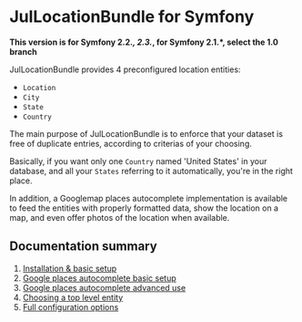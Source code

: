 JulLocationBundle for Symfony
=============================

**This version is for Symfony 2.2.*, 2.3.*, for Symfony 2.1.*, select the 1.0 branch**

JulLocationBundle provides 4 preconfigured location entities:

- `Location`
- `City`
- `State`
- `Country`

The main purpose of JulLocationBundle is to enforce that your dataset is free
of duplicate entries, according to criterias of your choosing.

Basically, if you want only one `Country` named 'United States' in your database, and 
all your `States` referring to it automatically, you're in the right place.

In addition, a Googlemap places autocomplete implementation is available to feed 
the entities with properly formatted data, show the location on a map,
and even offer photos of the location when available.

## Documentation summary

1. [Installation & basic setup](installation_basic_setup.md)
2. [Google places autocomplete basic setup](google_places_autocomplete_basic_setup.md)
3. [Google places autocomplete advanced use](google_places_autocomplete_advanced_use.md)
4. [Choosing a top level entity](top_level_entity.md)
5. [Full configuration options](configuration.md)

